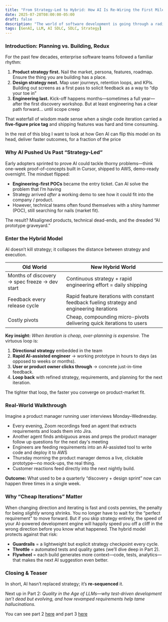 ```yaml
---
title: "From Strategy-Led to Hybrid: How AI Is Re-Wiring the First Mile of Software Delivery"
date: 2025-07-28T08:00:00-05:00
draft: false
description: "The world of software development is going through a radical shift with AI. How we approach and start a project is no exception. Things are shifting from the traditional strategy led approach to hybrid approach."
tags: [GenAI, LLM, AI SDLC, SDLC, Strategy]
---
```


### **Introduction: Planning vs. Building, Redux**

For the past few decades, enterprise software teams followed a familiar rhythm:

1. **Product strategy first.** Nail the market, persona, features, roadmap. Ensure the thing you are building has a place.  
2. **Design strategy next.** Map user journeys, retention loops, and KPIs. Building out screens as a first pass to solicit feedback as a way to “dip your toe in”  
3. **Engineering last.** Kick-off happens months—sometimes a full year—after the first discovery workshop. But at least engineering has a clear path forward… until scope creep

That waterfall of wisdom made sense when a single code iteration carried a **five-figure price tag** and shipping features was hard and time consuming.

In the rest of this blog I want to look at how Gen AI can flip this model on its head, deliver faster outcomes, for a fraction of the price

### **Why AI Pushed Us Past “Strategy-Led”**

Early adopters sprinted to prove AI could tackle thorny problems—think one-week proof-of-concepts built in Cursor, shipped to AWS, demo-ready overnight. The mindset flipped:

* **Engineering-first POCs** became the entry ticket. Can AI solve the problem that I’m having  
* Strategy arrived *after* a working demo to see how it could fit into the company / product.  
* However, technical teams often found themselves with a shiny hammer (POC), still searching for nails (market fit).

The result? Misaligned products, technical dead-ends, and the dreaded “AI prototype graveyard.”

### **Enter the Hybrid Model**

AI doesn’t kill strategy; it collapses the distance between strategy and execution.

| Old World | New Hybrid World |
| ----- | ----- |
| Months of discovery → spec freeze → dev start | Continuous strategy \+ rapid engineering effort \= daily shipping |
| Feedback every release cycle | Rapid feature iterations with constant feedback fueling strategy and engineering iterations |
| Costly pivots | Cheap, compounding micro-pivots delivering quick iterations to users |

**Key insight:** *When iteration is cheap, over-planning is expensive.* The virtuous loop is:

1. **Directional strategy** embedded in the team  
2. **Rapid AI-assisted engineer** → working prototype in hours to days (as opposed to weeks or months).  
3. **User or product owner clicks through** → concrete just-in-time feedback.  
4. **Loop back** with refined strategy, requirements, and planning for the next iteration.

The tighter that loop, the faster you converge on product-market fit.

### **Real-World Walkthrough**

Imagine a product manager running user interviews Monday–Wednesday.

* Every evening, Zoom recordings feed an agent that extracts requirements and loads them into Jira.  
* Another agent finds ambiguous areas and preps the product manager follow up questions for the next day's meeting  
* Engineers are feeding requirements into an AI-assisted tool to write code and deploy it to AWS  
* Thursday morning the product manager demos a live, clickable prototype—no mock-ups, the real thing.  
* Customer reactions feed directly into the next nightly build.

**Outcome:** What used to be a quarterly “discovery \+ design sprint” now can happen three times in a single week.

### **Why “Cheap Iterations” Matter**

When changing direction and iterating is fast and costs pennies, the penalty for being *slightly* wrong shrinks. You no longer have to wait for the “perfect requirement" to move forward. But if you skip strategy entirely, the speed of your AI-powered development engine will happily speed you off a cliff in the wrong direction before you know what happened. The hybrid model protects against that risk:

* **Guardrails** \= a lightweight but explicit strategy checkpoint every cycle.  
* **Throttle** \= automated tests and quality gates (we’ll dive deep in Part 2).  
* **Flywheel** \= each build generates more context—code, tests, analytics—that makes the next AI suggestion even better.

### **Closing & Teaser**

In short, AI hasn’t replaced strategy; it’s **re-sequenced** it.

Next up in Part 2: *Quality in the Age of LLMs—why test-driven development isn’t dead but evolving, and how revamped requirements help tame hallucinations.*

You can see part 2 [here](/post/009-ai-sdlc-quality/index.html) and part 3 [here](/post/010-ai-sdlc-measuring-productivity/index.html)

